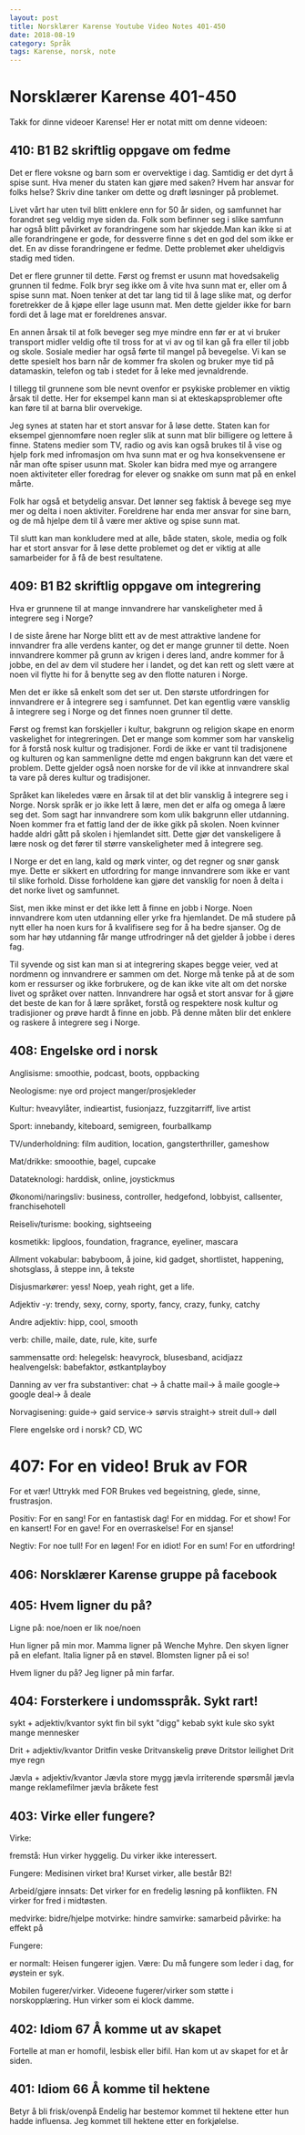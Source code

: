```yaml
---
layout: post
title: Norsklærer Karense Youtube Video Notes 401-450
date: 2018-08-19
category: Språk
tags: Karense, norsk, note
---
```


# Norsklærer Karense 401-450

Takk for dinne videoer Karense! Her er notat mitt om denne videoen:

## 410: B1 B2 skriftlig oppgave om fedme

Det er flere voksne og barn som er overvektige i dag. Samtidig er det dyrt å spise sunt. Hva mener du staten kan gjøre med saken? Hvem har ansvar for folks helse? Skriv dine tanker om dette og drøft løsninger på problemet.

Livet vårt har uten tvil blitt enklere enn for 50 år siden, og samfunnet har forandret seg veldig mye siden da. Folk som befinner seg i slike samfunn har også blitt påvirket av forandringene som har skjedde.Man kan ikke si at alle forandringene er gode, for dessverre finne s det en god del som ikke er det. En av disse forandringene er fedme. Dette problemet øker uheldigvis stadig med tiden.

Det er flere grunner til dette. Først og fremst er usunn mat hovedsakelig grunnen til fedme. Folk bryr seg ikke om å vite hva sunn mat er, eller om å spise sunn mat. Noen tenker at det tar lang tid til å lage slike mat, og derfor foretrekker de å kjøpe eller lage usunn mat. Men dette gjelder ikke for barn fordi det å lage mat er foreldrenes ansvar.

En annen årsak til at folk beveger seg mye mindre enn før er at vi bruker transport midler veldig ofte til tross for at vi av og til kan gå fra eller til jobb og skole. Sosiale medier har også førte til mangel på bevegelse. Vi kan se dette spesielt hos barn når de kommer fra skolen og bruker mye tid på datamaskin, telefon og tab i stedet for å leke med jevnaldrende.

I tillegg til grunnene som ble nevnt ovenfor er psykiske problemer en viktig årsak til dette. Her for eksempel kann man si at ekteskapsproblemer ofte kan føre til at barna blir overvekige.

Jeg synes at staten har et stort ansvar for å løse dette. Staten kan for eksempel gjennomføre noen regler slik at sunn mat blir billigere og lettere å finne. Statens medier som TV, radio og avis kan også brukes til å vise og hjelp fork med infromasjon om hva sunn mat er og hva konsekvensene er når man ofte spiser usunn mat. Skoler kan bidra med mye og arrangere noen aktiviteter eller foredrag for elever og snakke om sunn mat på en enkel mårte.

Folk har også et betydelig ansvar. Det lønner seg faktisk å bevege seg mye mer og delta i noen aktiviter. Foreldrene har enda mer ansvar for sine barn, og de må hjelpe dem til å være mer aktive og spise sunn mat.

Til slutt kan man konkludere med at alle, både staten, skole, media og folk har et stort ansvar for å løse dette problemet og det er viktig at alle samarbeider for å få de best resultatene.



## 409: B1 B2 skriftlig oppgave om integrering

Hva er grunnene til at mange innvandrere har vanskeligheter med å integrere seg i Norge?

I de siste årene har Norge blitt ett av de mest attraktive landene for innvandrer fra alle verdens kanter, og det er mange grunner til dette. Noen innvandrere kommer på grunn av krigen i deres land, andre kommer for å jobbe, en del av dem vil studere her i landet, og det kan rett og slett være at noen vil flytte hi for å benytte seg av den flotte naturen i Norge.

Men det er ikke så enkelt som det ser ut. Den største utfordringen for innvandrere er å integrere seg i samfunnet. Det kan egentlig være vansklig å integrere seg i Norge og det finnes noen grunner til dette.

Først og fremst kan forskjeller i kultur, bakgrunn og religion skape en enorm vaskelighet for integreringen. Det er mange som kommer som har vanskelig for å forstå nosk kultur og tradisjoner. Fordi de ikke er vant til tradisjonene og kulturen og kan sammenligne dette md engen bakgrunn kan det være et problem. Dette gjelder også noen norske for de vil ikke at innvandrere skal ta vare på deres kultur og tradisjoner. 

Språket kan likeledes være en årsak til at det blir vansklig å integrere seg i Norge. Norsk språk er jo ikke lett å lære, men det er alfa og omega å lære seg det. Som sagt har innvandrere som kom ulik bakgrunn eller utdanning. Noen kommer fra et fattig land der de ikke gikk på skolen. Noen kvinner hadde aldri gått på skolen i hjemlandet sitt. Dette gjør det vanskeligere å lære nosk og det fører til større vanskeligheter med å integrere seg.

I Norge er det en lang, kald og mørk vinter, og det regner og snør gansk mye. Dette er sikkert en utfordring for mange innvandrere som ikke er vant til slike forhold. Disse forholdene kan gjøre det vansklig for noen å delta i det norke livet og samfunnet.

Sist, men ikke minst er det ikke lett å finne en jobb i Norge. Noen innvandrere kom uten utdanning eller yrke fra hjemlandet. De må studere på nytt eller ha noen kurs for å kvalifisere seg for å ha bedre sjanser. Og de som har høy utdanning får mange utfrodringer nå det gjelder å jobbe i deres fag.

Til syvende og sist kan man si at integrering skapes begge veier, ved at nordmenn og innvandrere er sammen om det. Norge må tenke på at de som kom er ressurser og ikke forbrukere, og de kan ikke vite alt om det norske livet og språket over natten. Innvandrere har også et stort ansvar for å gjøre det beste de kan for å lære språket, forstå og respektere nosk kultur og tradisjioner og prøve hardt å finne en jobb. På denne måten blir det enklere og raskere å integrere seg i Norge.

## 408: Engelske ord i norsk

Anglisisme:
smoothie, podcast, boots, oppbacking

Neologisme: nye ord
project manger/prosjekleder

Kultur: 
hveavylåter, indieartist, fusionjazz, fuzzgitarriff, live artist

Sport: innebandy, kiteboard, semigreen, fourballkamp

TV/underholdning:
film audition, location, gangsterthriller, gameshow

Mat/drikke:
smooothie, bagel, cupcake

Datateknologi: 
harddisk, online, joystickmus

Økonomi/naringsliv:
business, controller, hedgefond, lobbyist, callsenter, franchisehotell

Reiseliv/turisme:
booking, sightseeing

kosmetikk:
lipgloos, foundation, fragrance, eyeliner, mascara

Allment vokabular: 
babyboom, å joine, kid gadget, shortlistet, happening, shotsglass, å steppe inn, å tekste

Disjusmarkører:
yess! Noep, yeah right, get a life.

Adjektiv -y:
trendy, sexy, corny, sporty, fancy, crazy, funky, catchy

Andre adjektiv:
hipp, cool, smooth 

verb: chille, maile, date, rule, kite, surfe

sammensatte ord:
helegelsk: heavyrock, blusesband, acidjazz
healvengelsk: babefaktor, østkantplayboy

Danning av ver fra substantiver:
chat -> å chatte
mail-> å maile
google-> google
deal-> å deale

Norvagisening:
guide-> gaid
service-> sørvis
straight-> streit
dull-> døll 

Flere engelske ord i norsk?
CD, WC

# 407: For en video! Bruk av FOR

For et vær! Uttrykk med FOR
Brukes ved begeistning, glede, sinne, frustrasjon.

Positiv:
For en sang!
For en fantastisk dag!
For en middag.
For et show!
For en kansert!
For en gave!
For en overraskelse!
For en sjanse!

Negtiv:
For noe tull!
For en løgen!
For en idiot!
For en sum!
For en utfordring!

## 406: Norsklærer Karense gruppe på facebook

## 405: Hvem ligner du på?

Ligne på: noe/noen er lik noe/noen

Hun ligner på min mor.
Mamma ligner på Wenche Myhre.
Den skyen ligner på en elefant.
Italia ligner på en støvel.
Blomsten ligner på ei so!

Hvem ligner du på?
Jeg ligner på min farfar.

## 404: Forsterkere i undomsspråk. Sykt rart!

sykt + adjektiv/kvantor
sykt fin bil
sykt "digg" kebab
sykt kule sko
sykt mange mennesker

Drit + adjektiv/kvantor
Dritfin veske
Dritvanskelig prøve
Dritstor leilighet
Drit mye regn

Jævla + adjektiv/kvantor
Jævla store mygg
jævla irriterende spørsmål
jævla mange reklamefilmer
jævla bråkete fest

## 403: Virke eller fungere?

Virke: 

fremstå:
Hun virker hyggelig.
Du virker ikke interessert.

Fungere: 
Medisinen virket bra!
Kurset virker, alle består B2!

Arbeid/gjøre innsats:
Det virker for en fredelig løsning på konflikten.
FN virker for fred i midtøsten.

medvirke: bidre/hjelpe
motvirke: hindre
samvirke: samarbeid
påvirke: ha effekt på

Fungere: 

er normalt:
Heisen fungerer igjen.
Være: Du må fungere som leder i dag, for øystein er syk.

Mobilen fugerer/virker.
Videoene fugerer/virker som støtte i norskopplæring.
Hun virker som ei klock damme.

## 402: Idiom 67 Å komme ut av skapet

Fortelle at man er homofil, lesbisk eller bifil.
Han kom ut av skapet for et år siden.

## 401: Idiom 66 Å komme til hektene

Betyr å bli frisk/ovenpå 
Endelig har bestemor kommet til hektene etter hun hadde influensa.
Jeg kommet till hektene etter en forkjølelse.

